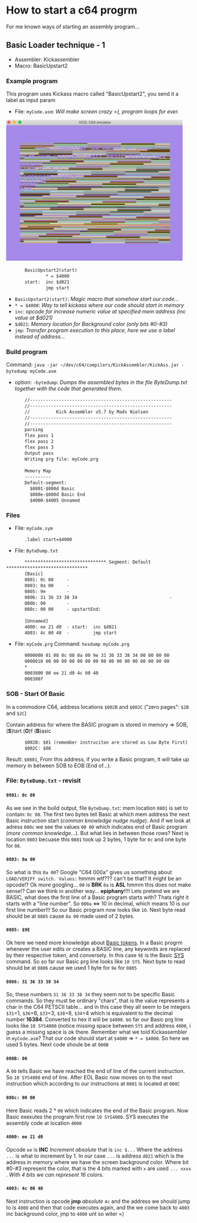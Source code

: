 # How to start a c64 progrm
For me known ways of starting an assembly program...

## Basic Loader technique - 1
- Assembler: Kickassembler
- Macro: BasicUpstart2

### Example program
This program uses Kickass macro called "BasicUpstart2", you send it a label as input param
* File: `myCode.asm`: *Will make screen crazy =), program loops for ever.*
<img src="https://github.com/Aiglobelam/c64/blob/master/startAssemblyProgram/incd021.png" width="480px"/>

```
       BasicUpstart2(start)
               * = $4000
       start:  inc $d021
               jmp start
```
-  `BasicUpstart2(start)`: *Magic macro that somehow start our code...*
-  `* = $4000`: *Way to tell kickass where our code should start in memory*
- `inc`: *opcode for increase numeric value at specified mem address (inc value at $d021)*
- `$d021`: *Memory location for Background color (only bits #0-#3)*
- `jmp`: *Transfer program execution to this place, here we use a label instead of address...*

### Build program
Command: `java -jar ~/dev/c64/compilers/KickAssembler/KickAss.jar -bytedump myCode.asm`
- option: `-bytedump`: *Dumps the assembled bytes in the file ByteDump.txt together with the code that generated them.*

```
       //------------------------------------------------------
       //------------------------------------------------------
       //          Kick Assembler v5.7 by Mads Nielsen
       //------------------------------------------------------
       //------------------------------------------------------
       parsing
       flex pass 1
       flex pass 2
       flex pass 3
       Output pass
       Writing prg file: myCode.prg

       Memory Map
       ----------
       Default-segment:
         $0801-$080d Basic
         $080e-$080d Basic End
         $4000-$4005 Unnamed
```

### Files
* File: `myCode.sym`
```
       .label start=$4000
```

* File: `ByteDump.txt`
```
       ******************************* Segment: Default *******************************
       [Basic]
       0801: 0c 08     -
       0803: 0a 00     -
       0805: 9e        -
       0806: 31 36 33 38 34                                   -
       080b: 00        -
       080c: 00 00     - upstartEnd:

       [Unnamed]
       4000: ee 21 d0  - start:  inc $d021
       4003: 4c 00 40  -         jmp start
```

* File: `myCode.prg`
Command: `hexdump myCode.prg`
```
       0000000 01 08 0c 08 0a 00 9e 31 36 33 38 34 00 00 00 00
       0000010 00 00 00 00 00 00 00 00 00 00 00 00 00 00 00 00
       *
       0003800 00 ee 21 d0 4c 00 40
       0003807
```

### SOB - Start Of Basic
In a commodore C64, address locations `$002B` and `$002C` ("zero pages": `$2B` and `$2C`)

Contain address for where the BASIC program is stored in memory => SOB, (**S**)tart (**O**)f (**B**)asic
```
       $002B: $01 (remember instruciton are stored as Low Byte First)
       $002C: $08
```
Result: `$0801`, From this address, if you write a Basic program, it will take up memory in between SOB to EOB (End of...).

### File: `ByteDump.txt` - revisit

#### `0801: 0c 08`
As we see in the build output, file `ByteDump.txt`: mem location `0801` is set to contain: `0c 08`. The first two bytes tell Basic at which mem address the next Basic instruction start (*common knowledge nudge nudge*). And if we look at adress `080c` we see the values `00 00` which indicates end of Basic program (*more common knowledge...*). But what lies in between those rows? Next is location `0803` becuase this `0801` took up 2 bytes, 1 byte for `0c` and one byte for `08`. 

#### `0803: 0a 00`
So what is this `0a 00`? Google "C64 000a" gives us something about `LOAD/VERIFY switch. Values:` hmmm wtf??? can't be that? It might be an opcode!? Ok more googling... `00` is **BRK** `0a` is **ASL** hmmm this does not make sense!? Can we think in another way... **epiphany**!!!! Lets pretend we are BASIC, what does the first line of a Basic program starts with? Thats right it starts with a "line number". So `000a` <=> 10 in decimal, which means 10 is our first line number!!! So our Basic program now looks like `10`. Next byte read should be at `0805` cause `0a 00` made used of 2 bytes.

#### `0805: $9E`
Ok here we need more knowledge about [Basic tokens](https://www.c64-wiki.com/wiki/BASIC_token). In a Basic progrm whenever the user edits or creates a BASIC line, any keywords are replaced by their respective token, and conversely. In this case `9E` is the Basic [SYS](https://www.c64-wiki.com/wiki/SYS) command. So so far our Basic prg line looks like `10 SYS`. Next byte to read should be at `0806` cause we used 1 byte for `9e` for `0805`

#### `0806: 31 36 33 38 34`
So, these numbers `31 36 33 38 34` they seem not to be specific Basic commands. So they must be ordinary "chars", that is the value represents a char in the C64 PETSCII table... and in this case they all seem to be integers `$31`=1, `$36`=6, `$33`=3, `$38`=8, `$34`=4 which is equivalent to the decimal number **16384**. Converted to hex it will be `$4000`. so far our Basic prg line looks like `10 SYS4000` (notice missing space between `SYS` and address `4000`, i guess a missing space is ok there. Remember what we told Kickassembler in `myCode.asm`? That our code should start at `$4000` => `* = $4000`. So here we used 5 bytes. Next code shoule be at `080B`

#### `080B: 00`
A `00` tells Basic we have reached the end of line of the current instruction. So `10 SYS4000` end of line. After EOL Basic now moves on to the next instruction which according to our instructions at `0801` is located at `080C`

#### `080c: 00 00`
Here Basic reads 2 * `00` which indicates the end of the Basic program. Now Basic exexutes the program first row `10 SYS4000`. SYS executes the assembly code at location `4000`

#### `4000: ee 21 d0`
Opcode `ee` is **INC** *Increment absolute* that is `inc $...` Where the address `...` is what to increment by 1. In our case `...` is address `d021` which is the address in memory where we have the screen background color. Where bit #0-#3 represent the color, that is the 4 bits marked with `x` are used `... xxxx `. *With 4 bits we can represent 16 colors.* 

#### `4003: 4c 00 40`
Next instruction is opcode **jmp** *absolute* `4c` and the address we should jump to is `4000` and then that code executes again, and the we come back to `4003` inc background color, jmp to `4000` unt so witer =)

